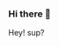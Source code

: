 ### Hi there 👋

<!--
**iMADi-ARCH/iMADi-ARCH** is a ✨ _special_ ✨ repository because its `README.md` (this file) appears on your GitHub profile.
Here are some ideas to get you started:
-->
<!--
- 🔭 I’m currently working on a game named "MONzTER BOI" in the [MONzTER-DEVS Organization](https://github.com/MONzTER-DEVS).
- 🌱 I’m currently 
- 📫 You can join our [Discord](https://discord.gg/JWsuCXSwnp) to have a chat.
-->

Hey! sup? <BR>


